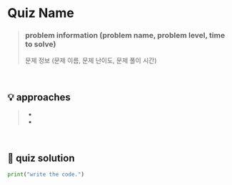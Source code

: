 # Quiz Name

> ### problem information (problem name, problem level, time to solve)
> 문제 정보 (문제 이름, 문제 난이도, 문제 풀이 시간)

<br>

## 💡 approaches
>  - 
>  - 

<br>

## 🔑 quiz solution

```py
print("write the code.")
```
